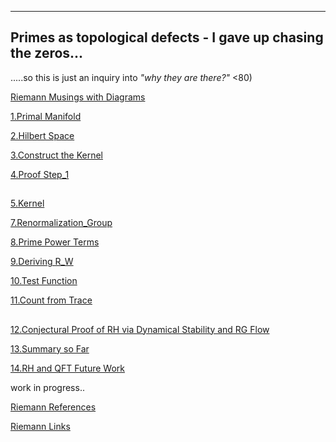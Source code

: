 ---

## Primes as topological defects - I gave up chasing the zeros...
.....so this is just an inquiry into *"why they are there?"* <80)

[Riemann Musings with Diagrams](https://xorbkpt.github.io/Riemann-Hypothesis/)

[1.Primal Manifold](https://xorbkpt.github.io/Riemann-Hypothesis/primal_manifold/)

[2.Hilbert Space](https://xorbkpt.github.io/Riemann-Hypothesis/hilbert_space/) 

[3.Construct the Kernel](https://xorbkpt.github.io/Riemann-Hypothesis/Primal_Manifold_and_Hilbert_Space/)

[4.Proof Step_1](https://xorbkpt.github.io/Riemann-Hypothesis/Proof_1/)

##

  [5.Kernel](https://xorbkpt.github.io/Riemann-Hypothesis/Kernel_Trace_Adelic_Path_Integral/)

  [7.Renormalization_Group](https://xorbkpt.github.io/Riemann-Hypothesis/Formalizing_the_Dynamics_Amplification_Decay_Renormalization_Group/index.html)

  [8.Prime Power Terms](https://xorbkpt.github.io/Riemann-Hypothesis/Clarification_Prime_Power_Terms_Explicit_Formula/)

  [9.Deriving R_W](https://xorbkpt.github.io/Riemann-Hypothesis/Deriving_Riemann_Weil_from_Trace_Formula/)

  [10.Test Function](https://xorbkpt.github.io/Riemann-Hypothesis/Test_Function_Transformations/)

  [11.Count from Trace](https://xorbkpt.github.io/Riemann-Hypothesis/Riemann_Prime_Counting_Formula_from_Trace/)

##
  
[12.Conjectural Proof of RH via Dynamical Stability and RG Flow](https://xorbkpt.github.io/Riemann-Hypothesis/Conjectural_Proof_of_Riemann_Hypothesis_via_Dynamical_Stability_and_RG_Flow/)

[13.Summary so Far](https://xorbkpt.github.io/Riemann-Hypothesis/Summary_Conjectural_Proofs_and_Insights)

[14.RH and QFT Future Work](https://xorbkpt.github.io/Riemann-Hypothesis/Connection_Between_Riemann_Hypothesis_and_QFT)


work in progress..

[Riemann References](https://xorbkpt.github.io/Riemann-Hypothesis/riemann2/)

[Riemann Links](https://xorbkpt.github.io/Riemann-Hypothesis/riemann3/)




